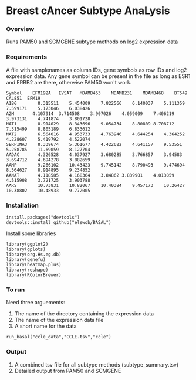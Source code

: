 # Breast cAncer Subtype AnaLysis

### Overview

Runs PAM50 and SCMGENE subtype methods on log2 expression data

### Requirements

A file with samplenames as column IDs, gene symbols as row IDs and log2 expression data. Any gene symbol can be present in the file as long as ESR1 and ERBB2 are there, otherwise PAM50 won't work.

```
Symbol    EFM192A	EVSAT	MDAMB453	MDAMB231	MDAMB468	BT549	CAL851	EFM19
A1BG	    8.315511	5.454009	7.822566	6.140037	5.111359	7.599171	5.173046	6.038426
A2M	      4.107914	3.714508	3.907026	4.059009	7.406219	3.973131	4.741874	3.801728
NAT1	    8.914029	8.343696	9.054734	8.80809	8.708712	7.315499	8.805189	6.833612
NAT2	    6.564016	4.953733	4.763946	4.644254	4.364252	4.228607	5.419792	4.522074
SERPINA3	8.339674	5.361677	4.422622	4.641157	9.53551	5.258785	11.69059	8.127704
AADAC	    4.326528	4.037927	3.680285	3.766857	3.94583	3.694712	4.694278	3.882659
AAMP	    9.266102	10.43423	9.745142	8.790493	9.474694	8.564627	8.914895	9.234852
AANAT	    4.118585	4.168364	3.84862	3.839901	4.013059	4.515908	3.721725	3.903788
AARS	    10.73831	10.82067	10.40384	9.457173	10.26427	10.38802	10.48933	9.772005
``` 

### Installation

```
install.packages("devtools")
devtools::install_github("elswob/BASAL")
```
Install some libraries

```
library(ggplot2)
library(gplots)
library(org.Hs.eg.db)
library(genefu)
library(heatmap.plus)
library(reshape)
library(RColorBrewer)
```

### To run

Need three arguements:

1. The name of the directory containing the expression data
2. The name of the expression data file
3. A short name for the data

```
run_basal("ccle_data","CCLE.tsv","ccle")
```

### Output

1. A combined tsv file for all subtype methods (subtype_summary.tsv)
2. Detailed output from PAM50 and SCMGENE
